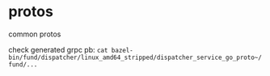 # protos
common protos

check generated grpc pb:
`cat bazel-bin/fund/dispatcher/linux_amd64_stripped/dispatcher_service_go_proto~/fund/...`
